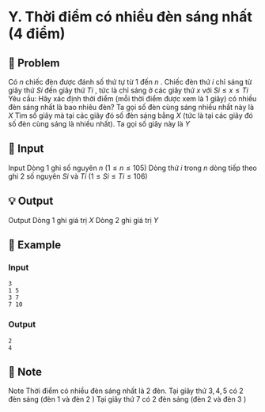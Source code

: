 # Y. Thời điểm có nhiều đèn sáng nhất (4 điểm)

## 📖 Problem

Có
$n$
chiếc đèn được đánh số thứ tự từ
$1$
đến
$n$
. Chiếc đèn thứ
$i$
chỉ sáng từ giây thứ
$Si$
đến giây thứ
$Ti$
, tức là chỉ sáng ở các giây thứ
$x$
với
$Si≤x≤Ti$
Yêu cầu:
Hãy xác định thời điểm (mỗi thời điểm được xem là
$1$
giây) có nhiều đèn sáng nhất là bao nhiêu đèn? Ta gọi số đèn cùng sáng nhiều nhất này là
$X$
Tìm số giây mà tại các giây đó số đèn sáng bằng
$X$
(tức là tại các giây đó số đèn cùng sáng là nhiều nhất). Ta gọi số giây này là
$Y$


## 🧩 Input

Input
Dòng
$1$
ghi số nguyên
$n$
$(1 ≤n≤ 105)$
Dòng thứ
$i$
trong
$n$
dòng tiếp theo ghi
$2$
số nguyên
$Si$
và
$Ti$
$(1 ≤Si≤Ti≤ 106)$


## 💡 Output

Output
Dòng
$1$
ghi giá trị
$X$
Dòng
$2$
ghi giá trị
$Y$


## 🧠 Example

### Input

```text
3
1 5
3 7
7 10
```

### Output

```text
2
4
```



## 📝 Note

Note
Thời điểm có nhiều đèn sáng nhất là
$2$
đèn.
Tại giây thứ
$3, 4, 5$
có
$2$
đèn sáng (đèn
$1$
và đèn
$2$
)
Tại giây thứ
$7$
có
$2$
đèn sáng (đèn
$2$
và đèn
$3$
)

